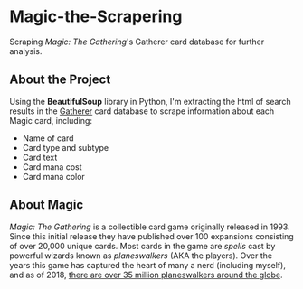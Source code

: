 # Magic-the-Scrapering
Scraping *Magic: The Gathering*'s Gatherer card database for further analysis.

## About the Project

Using the **BeautifulSoup** library in Python, I'm extracting the html of search results in the [Gatherer](https://gatherer.wizards.com/Pages/Default.aspx) card database to scrape information about each Magic card, including:
- Name of card
- Card type and subtype
- Card text
- Card mana cost
- Card mana color

## About Magic

*Magic: The Gathering* is a collectible card game originally released in 1993. Since this initial release they have published over 100 expansions consisting of over 20,000 unique cards. Most cards in the game are *spells* cast by powerful wizards known as *planeswalkers* (AKA the players). Over the years this game has captured the heart of many a nerd (including myself), and as of 2018, [there are over 35 million planeswalkers around the globe](https://www.businessinsider.com/magic-the-gathering-announces-10-million-esports-program-for-2019-2018-12#:~:text=Magic%20the%20Gathering%20is%20one,players%20spread%20across%2070%20countries.).
